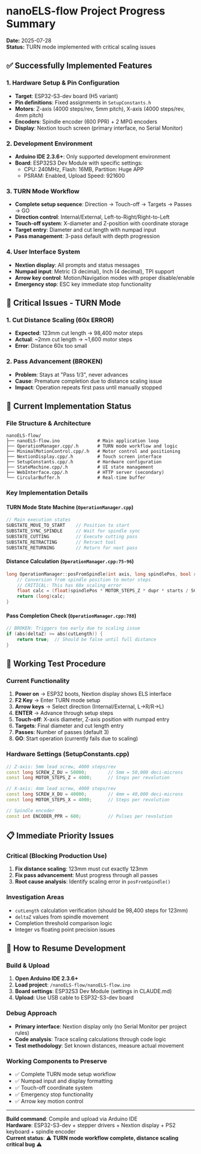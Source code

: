 # nanoELS-flow Project Progress Summary

**Date:** 2025-07-28  
**Status:** TURN mode implemented with critical scaling issues  

## ✅ Successfully Implemented Features

### 1. **Hardware Setup & Pin Configuration**
- **Target**: ESP32-S3-dev board (H5 variant) 
- **Pin definitions**: Fixed assignments in `SetupConstants.h`
- **Motors**: Z-axis (4000 steps/rev, 5mm pitch), X-axis (4000 steps/rev, 4mm pitch)
- **Encoders**: Spindle encoder (600 PPR) + 2 MPG encoders
- **Display**: Nextion touch screen (primary interface, no Serial Monitor)

### 2. **Development Environment**
- **Arduino IDE 2.3.6+**: Only supported development environment
- **Board**: ESP32S3 Dev Module with specific settings:
  - CPU: 240MHz, Flash: 16MB, Partition: Huge APP
  - PSRAM: Enabled, Upload Speed: 921600

### 3. **TURN Mode Workflow**
- **Complete setup sequence**: Direction → Touch-off → Targets → Passes → GO
- **Direction control**: Internal/External, Left-to-Right/Right-to-Left
- **Touch-off system**: X-diameter and Z-position with coordinate storage
- **Target entry**: Diameter and cut length with numpad input
- **Pass management**: 3-pass default with depth progression

### 4. **User Interface System**
- **Nextion display**: All prompts and status messages
- **Numpad input**: Metric (3 decimal), Inch (4 decimal), TPI support
- **Arrow key control**: Motion/Navigation modes with proper disable/enable
- **Emergency stop**: ESC key immediate stop functionality

## 🚨 **Critical Issues - TURN Mode**

### **1. Cut Distance Scaling (60x ERROR)**
- **Expected**: 123mm cut length → 98,400 motor steps
- **Actual**: ~2mm cut length → ~1,600 motor steps  
- **Error**: Distance 60x too small

### **2. Pass Advancement (BROKEN)**
- **Problem**: Stays at "Pass 1/3", never advances
- **Cause**: Premature completion due to distance scaling issue
- **Impact**: Operation repeats first pass until manually stopped

## 🔧 Current Implementation Status

### **File Structure & Architecture**
```
nanoELS-flow/
├── nanoELS-flow.ino              # Main application loop
├── OperationManager.cpp/.h       # TURN mode workflow and logic
├── MinimalMotionControl.cpp/.h   # Motor control and positioning
├── NextionDisplay.cpp/.h         # Touch screen interface
├── SetupConstants.cpp/.h         # Hardware configuration
├── StateMachine.cpp/.h           # UI state management
├── WebInterface.cpp/.h           # HTTP server (secondary)
└── CircularBuffer.h              # Real-time buffer
```

### **Key Implementation Details**

#### **TURN Mode State Machine** (`OperationManager.cpp`)
```cpp
// Main execution states
SUBSTATE_MOVE_TO_START    // Position to start
SUBSTATE_SYNC_SPINDLE     // Wait for spindle sync
SUBSTATE_CUTTING          // Execute cutting pass
SUBSTATE_RETRACTING       // Retract tool
SUBSTATE_RETURNING        // Return for next pass
```

#### **Distance Calculation** (`OperationManager.cpp:75-96`)
```cpp
long OperationManager::posFromSpindle(int axis, long spindlePos, bool respectLimits) {
    // Conversion from spindle position to motor steps
    // CRITICAL: This has 60x scaling error
    float calc = (float)spindlePos * MOTOR_STEPS_Z * dupr * starts / SCREW_Z_DU / encoderSteps;
    return (long)calc;
}
```

#### **Pass Completion Check** (`OperationManager.cpp:788`)
```cpp
// BROKEN: Triggers too early due to scaling issue  
if (abs(deltaZ) >= abs(cutLength)) {
    return true;  // Should be false until full distance
}
```

## 🎯 Working Test Procedure

### **Current Functionality**
1. **Power on** → ESP32 boots, Nextion display shows ELS interface
2. **F2 Key** → Enter TURN mode setup
3. **Arrow keys** → Select direction (Internal/External, L→R/R→L)  
4. **ENTER** → Advance through setup steps
5. **Touch-off**: X-axis diameter, Z-axis position with numpad entry
6. **Targets**: Final diameter and cut length entry
7. **Passes**: Number of passes (default 3)
8. **GO**: Start operation (currently fails due to scaling)

### **Hardware Settings (SetupConstants.cpp)**
```cpp
// Z-axis: 5mm lead screw, 4000 steps/rev
const long SCREW_Z_DU = 50000;        // 5mm = 50,000 deci-microns  
const long MOTOR_STEPS_Z = 4000;      // Steps per revolution

// X-axis: 4mm lead screw, 4000 steps/rev  
const long SCREW_X_DU = 40000;        // 4mm = 40,000 deci-microns
const long MOTOR_STEPS_X = 4000;      // Steps per revolution

// Spindle encoder
const int ENCODER_PPR = 600;          // Pulses per revolution
```

## 📋 Immediate Priority Issues

### **Critical (Blocking Production Use)**
1. **Fix distance scaling**: 123mm must cut exactly 123mm
2. **Fix pass advancement**: Must progress through all passes
3. **Root cause analysis**: Identify scaling error in `posFromSpindle()`

### **Investigation Areas**
- `cutLength` calculation verification (should be 98,400 steps for 123mm)
- `deltaZ` values from spindle movement  
- Completion threshold comparison logic
- Integer vs floating point precision issues

## 🚀 How to Resume Development

### **Build & Upload**
1. **Open Arduino IDE 2.3.6+**
2. **Load project**: `/nanoELS-flow/nanoELS-flow.ino`
3. **Board settings**: ESP32S3 Dev Module (settings in CLAUDE.md)
4. **Upload**: Use USB cable to ESP32-S3-dev board

### **Debug Approach** 
- **Primary interface**: Nextion display only (no Serial Monitor per project rules)
- **Code analysis**: Trace scaling calculations through code logic
- **Test methodology**: Set known distances, measure actual movement

### **Working Components to Preserve**
- ✅ Complete TURN mode setup workflow
- ✅ Numpad input and display formatting  
- ✅ Touch-off coordinate system
- ✅ Emergency stop functionality
- ✅ Arrow key motion control

---

**Build command**: Compile and upload via Arduino IDE  
**Hardware**: ESP32-S3-dev + stepper drivers + Nextion display + PS2 keyboard + spindle encoder  
**Current status**: ⚠️ **TURN mode workflow complete, distance scaling critical bug** ⚠️